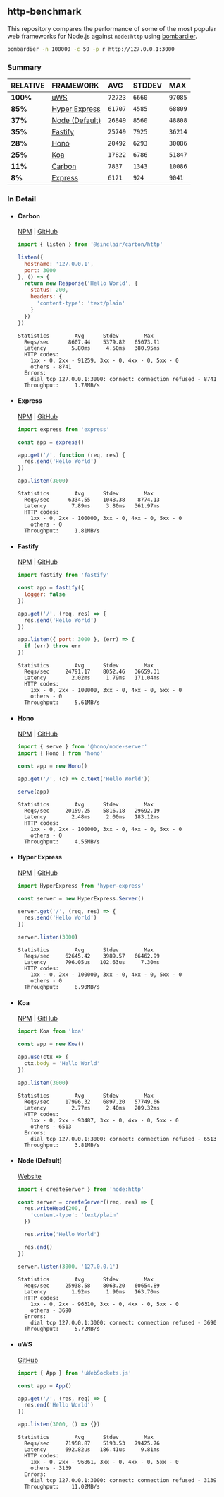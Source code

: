 ## http-benchmark

This repository compares the performance of some of the most popular web frameworks for Node.js against `node:http` using [bombardier](https://github.com/codesenberg/bombardier).

```bash
bombardier -n 100000 -c 50 -p r http://127.0.0.1:3000
```

### Summary

| RELATIVE | FRAMEWORK | AVG | STDDEV | MAX |
| :--- | :--- | :--- | :--- | :--- |
| **100%** | [uWS](#uws) | `72723` | `6660` | `97085` |
| **85%** | [Hyper Express](#hyper-express) | `61707` | `4585` | `68809` |
| **37%** | [Node (Default)](#node-default) | `26849` | `8560` | `48808` |
| **35%** | [Fastify](#fastify) | `25749` | `7925` | `36214` |
| **28%** | [Hono](#hono) | `20492` | `6293` | `30086` |
| **25%** | [Koa](#koa) | `17822` | `6786` | `51847` |
| **11%** | [Carbon](#carbon) | `7837` | `1343` | `10086` |
| **8%** | [Express](#express) | `6121` | `924` | `9041` |


### In Detail

- #### Carbon
  [NPM](https://npmjs.com/@sinclair/carbon) | [GitHub](https://github.com/sinclairzx81/carbon)
  ```js
  import { listen } from '@sinclair/carbon/http'

  listen({
    hostname: '127.0.0.1',
    port: 3000
  }, () => {
    return new Response('Hello World', {
      status: 200,
      headers: {
        'content-type': 'text/plain'
      }
    })
  })
  ```

  ```
  Statistics        Avg      Stdev        Max
    Reqs/sec      8607.44    5379.82   65073.91
    Latency        5.80ms     4.50ms   380.95ms
    HTTP codes:
      1xx - 0, 2xx - 91259, 3xx - 0, 4xx - 0, 5xx - 0
      others - 8741
    Errors:
      dial tcp 127.0.0.1:3000: connect: connection refused - 8741
    Throughput:     1.78MB/s
  ```

- #### Express
  [NPM](https://npmjs.com/express) | [GitHub](https://github.com/expressjs/express)
  ```js
  import express from 'express'

  const app = express()

  app.get('/', function (req, res) {
    res.send('Hello World')
  })

  app.listen(3000)
  ```

  ```
  Statistics        Avg      Stdev        Max
    Reqs/sec      6334.55    1048.38    8774.13
    Latency        7.89ms     3.80ms   361.97ms
    HTTP codes:
      1xx - 0, 2xx - 100000, 3xx - 0, 4xx - 0, 5xx - 0
      others - 0
    Throughput:     1.81MB/s
  ```

- #### Fastify
  [NPM](https://npmjs.com/fastify) | [GitHub](https://github.com/fastify/fastify)
  ```js
  import fastify from 'fastify'

  const app = fastify({
    logger: false
  })

  app.get('/', (req, res) => {
    res.send('Hello World')
  })

  app.listen({ port: 3000 }, (err) => {
    if (err) throw err
  })
  ```

  ```
  Statistics        Avg      Stdev        Max
    Reqs/sec     24791.17    8052.46   36659.31
    Latency        2.02ms     1.79ms   171.04ms
    HTTP codes:
      1xx - 0, 2xx - 100000, 3xx - 0, 4xx - 0, 5xx - 0
      others - 0
    Throughput:     5.61MB/s
  ```

- #### Hono
  [NPM](https://npmjs.com/hono) | [GitHub](https://github.com/honojs/hono)
  ```js
  import { serve } from '@hono/node-server'
  import { Hono } from 'hono'

  const app = new Hono()

  app.get('/', (c) => c.text('Hello World'))

  serve(app)
  ```

  ```
  Statistics        Avg      Stdev        Max
    Reqs/sec     20159.25    5816.18   29692.19
    Latency        2.48ms     2.00ms   183.12ms
    HTTP codes:
      1xx - 0, 2xx - 100000, 3xx - 0, 4xx - 0, 5xx - 0
      others - 0
    Throughput:     4.55MB/s
  ```

- #### Hyper Express
  [NPM](https://npmjs.com/hyper-express) | [GitHub](https://github.com/kartikk221/hyper-express)
  ```js
  import HyperExpress from 'hyper-express'

  const server = new HyperExpress.Server()

  server.get('/', (req, res) => {
    res.send('Hello World')
  })

  server.listen(3000)
  ```

  ```
  Statistics        Avg      Stdev        Max
    Reqs/sec     62645.42    3989.57   66462.99
    Latency      796.05us   102.63us     7.30ms
    HTTP codes:
      1xx - 0, 2xx - 100000, 3xx - 0, 4xx - 0, 5xx - 0
      others - 0
    Throughput:     8.90MB/s
  ```

- #### Koa
  [NPM](https://npmjs.com/koa) | [GitHub](https://github.com/koajs/koa)
  ```js
  import Koa from 'koa'

  const app = new Koa()

  app.use(ctx => {
    ctx.body = 'Hello World'
  })

  app.listen(3000)
  ```

  ```
  Statistics        Avg      Stdev        Max
    Reqs/sec     17996.32    6897.20   57749.66
    Latency        2.77ms     2.40ms   209.32ms
    HTTP codes:
      1xx - 0, 2xx - 93487, 3xx - 0, 4xx - 0, 5xx - 0
      others - 6513
    Errors:
      dial tcp 127.0.0.1:3000: connect: connection refused - 6513
    Throughput:     3.81MB/s
  ```

- #### Node (Default)
  [Website](https://nodejs.org/api/http.html)
  ```js
  import { createServer } from 'node:http'

  const server = createServer((req, res) => {
    res.writeHead(200, {
      'content-type': 'text/plain'
    })

    res.write('Hello World')

    res.end()
  })

  server.listen(3000, '127.0.0.1')
  ```

  ```
  Statistics        Avg      Stdev        Max
    Reqs/sec     25938.58    8063.20   60654.89
    Latency        1.92ms     1.90ms   163.70ms
    HTTP codes:
      1xx - 0, 2xx - 96310, 3xx - 0, 4xx - 0, 5xx - 0
      others - 3690
    Errors:
      dial tcp 127.0.0.1:3000: connect: connection refused - 3690
    Throughput:     5.72MB/s
  ```

- #### uWS
  [GitHub](https://github.com/uNetworking/uWebSockets.js)
  ```js
  import { App } from 'uWebSockets.js'

  const app = App()

  app.get('/', (res, req) => {
    res.end('Hello World')
  })

  app.listen(3000, () => {})
  ```

  ```
  Statistics        Avg      Stdev        Max
    Reqs/sec     71958.87    5193.53   79425.76
    Latency      692.82us   186.41us     9.81ms
    HTTP codes:
      1xx - 0, 2xx - 96861, 3xx - 0, 4xx - 0, 5xx - 0
      others - 3139
    Errors:
      dial tcp 127.0.0.1:3000: connect: connection refused - 3139
    Throughput:    11.02MB/s
  ```


